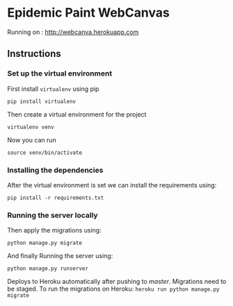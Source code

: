 # Epidemic Paint WebCanvas

Running on : http://webcanva.herokuapp.com

## Instructions
### Set up the virtual environment
First install `virtualenv` using pip

`pip install virtualenv`

Then create a virtual environment for the project

`virtualenv venv`

Now you can run

`source venv/bin/activate`

### Installing the dependencies
After the virtual environment is set we can install the requirements using:

`pip install -r requirements.txt`

### Running the server locally
Then apply the migrations using:

`python manage.py migrate`

And finally Running the server using:

`python manage.py runserver`


Deploys to Heroku automatically after pushing to *master*. Migrations need to be staged. 
To run the migrations on Heroku: `heroku run python manage.py migrate`
